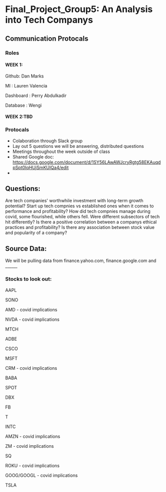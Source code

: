 # Final_Project_Group5: An Analysis into Tech Companys  

## Communication Protocals 
### Roles
#### WEEK 1:

Github: Dan Marks

MI : Lauren Valencia

Dashboard : Perry Abdulkadir

Database : Wengi 

#### WEEK 2:TBD

### Protocals
- Colaboration through Slack group
- Lay out 5 questions we will be answering, distributed questions
- Meetings throughout the week outside of class
- Shared Google doc: https://docs.google.com/document/d/1SY56LAwAWJcryRgtg58EKAuqdpSpt0IqHUjSmKUIQa4/edit
- 


## Questions:

Are tech companies' worthwhile investment with long-term growth potential?
Start up tech compnies vs established ones when it comes to performance and profitability?
How did tech compnies manage during covid, some flourished, while others fell. Were different subsectors of tech hit differently?
Is there a positive correlation between a companys ethical practices and profitability?
Is there any association between stock value and popularity of a company?


## Source Data: 
We will be pulling data from finance.yahoo.com, finance.google.com and ______

### Stocks to look out:
AAPL 

SONO 

AMD - covid implications

NVDA - covid implications

MTCH 

ADBE

CSCO

MSFT

CRM - covid implications

BABA

SPOT

DBX

FB

T

INTC

AMZN - covid implications

ZM - covid implications

SQ

ROKU - covid implications

GOOG/GOOGL - covid implications

TSLA
